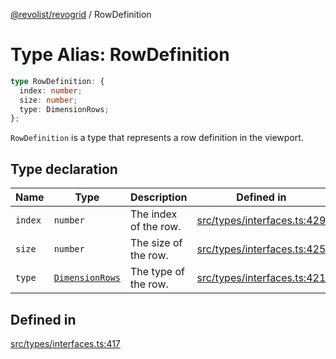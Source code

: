 [@revolist/revogrid](README.md) / RowDefinition

# Type Alias: RowDefinition

```ts
type RowDefinition: {
  index: number;
  size: number;
  type: DimensionRows;
};
```

`RowDefinition` is a type that represents a row definition in the
viewport.

## Type declaration

| Name | Type | Description | Defined in |
| ------ | ------ | ------ | ------ |
| `index` | `number` | The index of the row. | [src/types/interfaces.ts:429](https://github.com/revolist/revogrid/blob/2d9504ecff6b493d547df979b2259be6b639351c/src/types/interfaces.ts#L429) |
| `size` | `number` | The size of the row. | [src/types/interfaces.ts:425](https://github.com/revolist/revogrid/blob/2d9504ecff6b493d547df979b2259be6b639351c/src/types/interfaces.ts#L425) |
| `type` | [`DimensionRows`](TypeAlias.DimensionRows.md) | The type of the row. | [src/types/interfaces.ts:421](https://github.com/revolist/revogrid/blob/2d9504ecff6b493d547df979b2259be6b639351c/src/types/interfaces.ts#L421) |

## Defined in

[src/types/interfaces.ts:417](https://github.com/revolist/revogrid/blob/2d9504ecff6b493d547df979b2259be6b639351c/src/types/interfaces.ts#L417)
